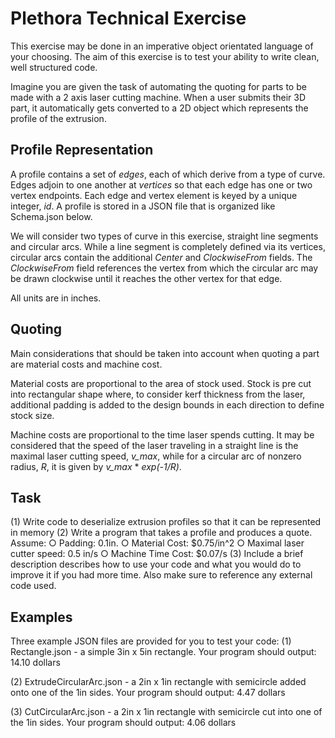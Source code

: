 Plethora Technical Exercise
===

This exercise may be done in an imperative object orientated language of your choosing. The aim of this exercise is to test your ability to write clean, well structured code. 
 
Imagine you are given the task of automating the quoting for parts to be made with a 2 axis laser cutting machine. When a user submits their 3D part, it automatically gets converted to a 2D object which represents the profile of the extrusion. 

Profile Representation
---

A profile contains a set of *edges*, each of which derive from a type of curve. Edges adjoin to one another at *vertices* so that each edge has one or two vertex endpoints. Each edge and vertex element is keyed by a unique integer, *id*. A profile is stored in a JSON file that is organized like Schema.json below.
 
We will consider two types of curve in this exercise, straight line segments and circular arcs. While a line segment is completely defined via its vertices, circular arcs contain the additional *Center* and *ClockwiseFrom* fields. The *ClockwiseFrom* field references the vertex from which the circular arc may be drawn clockwise until it reaches the other vertex for that edge.
 
All units are in inches.

Quoting
---

Main considerations that should be taken into account when quoting a part are material costs and machine cost.  
 
Material costs are proportional to the area of stock used. Stock is pre cut into rectangular shape where, to consider kerf thickness from the laser, additional padding is added to the design bounds in each direction to define stock size. 
 
Machine costs are proportional to the time laser spends cutting. It may be considered that the speed of the laser traveling in a straight line is the maximal laser cutting speed, *v_max*, while for a circular arc of nonzero radius, *R*, it is given by *v_max* * *exp(-1/R)*.

Task
---

  (1) Write code to deserialize extrusion profiles so that it can be represented in memory
  (2) Write a program that takes a profile and produces a quote. Assume:
    ○ Padding: 0.1in.
    ○ Material Cost: $0.75/in^2
    ○ Maximal laser cutter speed: 0.5 in/s
    ○ Machine Time Cost: $0.07/s
  (3) Include a brief description describes how to use your code and what you would do to improve it if you had more time. Also make sure to reference any external code used.

Examples
---

Three example JSON files are provided for you to test your code:
  (1) Rectangle.json - a simple 3in x 5in rectangle.
  Your program should output: 14.10 dollars
  
  (2) ExtrudeCircularArc.json - a 2in x 1in rectangle with semicircle added onto one of the 1in sides.
  Your program should output: 4.47 dollars
  
  (3) CutCircularArc.json - a 2in x 1in rectangle with semicircle cut into one of the 1in sides.
  Your program should output: 4.06 dollars